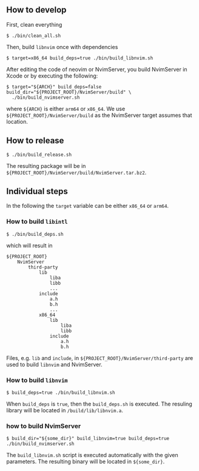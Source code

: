 ## How to develop

First, clean everything

```
$ ./bin/clean_all.sh
```

Then, build `libnvim` once with dependencies

```
$ target=x86_64 build_deps=true ./bin/build_libnvim.sh
```

After editing the code of neovim or NvimServer, you build NvimServer in Xcode or by executing
the following:

```
$ target="${ARCH}" build_deps=false build_dir="${PROJECT_ROOT}/NvimServer/build" \
  ./bin/build_nvimserver.sh
```

where `${ARCH}` is either `arm64` or `x86_64`.
We use `${PROJECT_ROOT}/NvimServer/build` as the NvimServer target assumes that location.

## How to release

```
$ ./bin/build_release.sh 
```

The resulting package will be in `${PROJECT_ROOT}/NvimServer/build/NvimServer.tar.bz2`.

## Individual steps

In the following the `target` variable can be either `x86_64` or `arm64`.

### How to build `libintl`

```
$ ./bin/build_deps.sh
```

which will result in

```
${PROJECT_ROOT}
    NvimServer
        third-party
            lib
                liba
                libb
                ...
            include
                a.h
                b.h
                ...
            x86_64
                lib
                    liba
                    libb
                include
                    a.h
                    b.h
```

Files, e.g. `lib` and `include`, in `${PROJECT_ROOT}/NvimServer/third-party` are used to build
`libnvim` and NvimServer.

### How to build `libnvim`

```
$ build_deps=true ./bin/build_libnvim.sh
```

When `build_deps` is `true`, then the `build_deps.sh` is executed. The resuling library will be
located in `/build/lib/libnvim.a`.

### how to build NvimServer

```
$ build_dir="${some_dir}" build_libnvim=true build_deps=true ./bin/build_nvimserver.sh
```

The `build_libnvim.sh` script is executed automatically with the given parameters. The resulting
binary will be located in `${some_dir}`.
